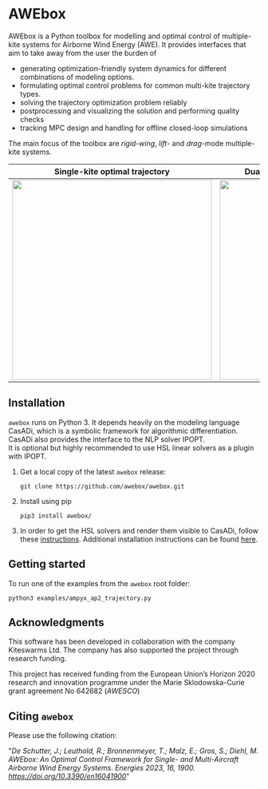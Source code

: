 # AWEbox

AWEbox is a Python toolbox for modelling and optimal control of multiple-kite systems for Airborne Wind Energy (AWE). It provides interfaces that aim to take away from the user the burden of

* generating optimization-friendly system dynamics for different combinations of modeling options.
* formulating optimal control problems for common multi-kite trajectory types.
* solving the trajectory optimization problem reliably
* postprocessing and visualizing the solution and performing quality checks 
* tracking MPC design and handling for offline closed-loop simulations

The main focus of the toolbox are _rigid-wing_, _lift_- and _drag_-mode multiple-kite systems.

Single-kite optimal trajectory             |  Dual-kite optimal trajectory (reel-out)
:-------------------------:|:-------------------------:
<img src="https://github.com/jdeschut/awebox/blob/README-figures/docs/single_kite.png" width="400">  |  <img src="https://github.com/jdeschut/awebox/blob/README-figures/docs/dual_kites.png" width="400">


## Installation

`awebox` runs on Python 3. It depends heavily on the modeling language CasADi, which is a symbolic framework for algorithmic differentiation. CasADi also provides the interface to the NLP solver IPOPT.  
It is optional but highly recommended to use HSL linear solvers as a plugin with IPOPT.

1.   Get a local copy of the latest `awebox` release:

     ```
     git clone https://github.com/awebox/awebox.git
     ```

2.   Install using pip

     ```
     pip3 install awebox/
     ```

3.   In order to get the HSL solvers and render them visible to CasADi, follow these [instructions](https://github.com/casadi/casadi/wiki/Obtaining-HSL). Additional installation instructions can be found [here](https://github.com/awebox/awebox/blob/develop/INSTALLATION.md).


## Getting started

To run one of the examples from the `awebox` root folder:

```
python3 examples/ampyx_ap2_trajectory.py
```

## Acknowledgments

This software has been developed in collaboration with the company Kiteswarms Ltd. The company has also supported the project through research funding.

This project has received funding from the European Union’s Horizon 2020 research and innovation programme under the Marie Sklodowska-Curie grant agreement No 642682 (_AWESCO_)

## Citing `awebox`
Please use the following citation: 

"_De Schutter, J.; Leuthold, R.; Bronnenmeyer, T.; Malz, E.; Gros, S.; Diehl, M. AWEbox: An Optimal Control Framework for Single- and Multi-Aircraft Airborne Wind Energy Systems. Energies 2023, 16, 1900. https://doi.org/10.3390/en16041900_"
